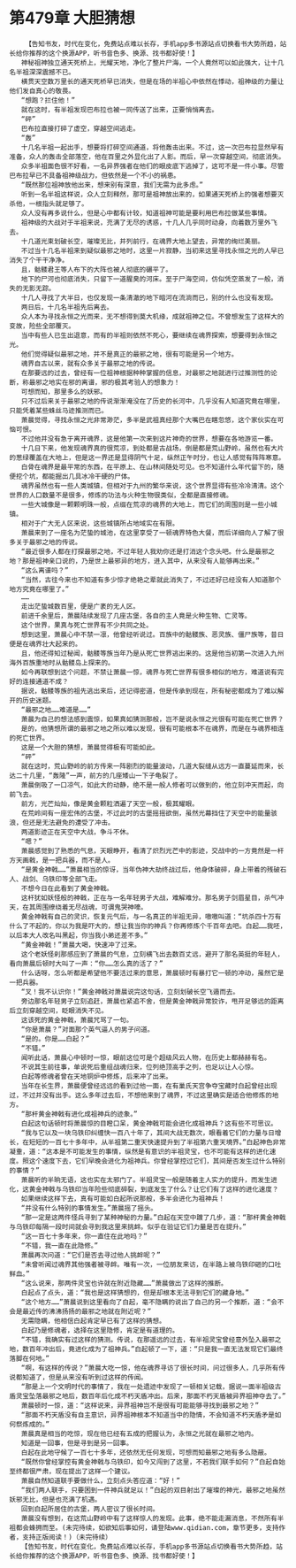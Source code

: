 # 第479章 大胆猜想
        【告知书友，时代在变化，免费站点难以长存，手机app多书源站点切换看书大势所趋，站长给你推荐的这个换源APP，听书音色多、换源、找书都好使！】
       神秘祖神独立通天死桥上，光耀天地，净化了整片尸海，一个人竟然可以如此强大，让十几名半祖深深震撼不已。
       横贯天空数万里长的通天死桥早已消失，但是在场的半祖心中依然在悸动，祖神级的力量让他们发自真心的敬畏。
       “想跑？拦住他！”
       就在这时，有半祖发现巴布拉也被一同传送了出来，正要悄悄离去。
       “砰”
       巴布拉直接打碎了虚空，穿越空间逃走。
       “轰”
       十几名半祖一起出手，想要将打碎空间通道，将他轰击出来。不过，这一次巴布拉显然早有准备，众人的轰击全部落空，他在百里之外显化出了人影。而后，早一次穿越空间，彻底消失。
       众多半祖面色很不好看，一名异界强者在他们的眼皮底下逃掉了，这可不是一件小事。尽管巴布拉早已不具备祖神级战力，但依然是一个不小的祸患。
       “既然那位祖神放他出来，想来别有深意，我们无需为此多虑。”
       听到一名半祖这样说，众人立刻释然，那可是祖神放出来的，如果通天死桥上的强者想要灭杀他，一根指头就足够了。
       众人没有再多说什么，但是心中都有计较，知道祖神可能是要利用巴布拉做某些事情。
       祖神级的大战对于半祖来说，充满了无尽的诱惑，十几人几乎同时动身，向着数万里外飞去。
       十几道光束划破长空，璀璨无比，并列前行，在魂界大地上望去，异常的绚烂美丽。
       不过当十几名半祖来到疑似最邪之地时，这里一片寂静，当初来这里寻找永恒之光的人早已消失了个干干净净。
       且，骷髅君王等人布下的大阵也被人彻底的碾平了。
       地下的尸河也彻底消失，只留下一道腥臭的河床。至于尸海空间，仿似凭空蒸发了一般，消失的无影无踪。
       十几人寻找了大半日，也仅发现一条清澈的地下暗河在流淌而已，别的什么也没有发现。
       两日后，十几名半祖先后离去。
       众人本为寻找永恒之光而来，无不想得到莫大机缘，成就祖神之位。不曾想发生了这样大的变故，险些全部覆灭。
       当中有些人已生出退意，而有的半祖则依然不死心，要继续在魂界探索，想要得到永恒之光。
       他们觉得疑似最邪之地，并不是真正的最邪之地，很有可能是另一个地方。
       魂界自古以来，就有众多关于最邪之地的传说。
       在那要远的过去，曾经有一位祖神根据种种掌握的信息，对最邪之地就进行过推测性的论断，称最邪之地实在邪的离谱，邪的极其考验人的想象力！
       可想而知，那里多么的妖邪。
       只不过后来关于最邪之地的传说渐渐淹没在了历史的长河中，几乎没有人知道究竟在哪里，只能凭着某些蛛丝马迹推测而已。
       萧晨觉得，寻找永恒之光非常渺茫，多半是武祖真经那个大嘴巴在瞎忽悠，这个家伙实在可恼可恨。
       不过他并没有急于离开魂界，这是他第一次来到这片神奇的世界，想要在各地游览一番。
       十几日下来，他发现魂界真的很荒凉，到处都是古战场，倒是都是荒山野岭，虽然也有大片的葱绿覆盖在大地上，但是这一界还是显得阴气十足，纵然正午时分，也让人感觉有阵阵寒意。
       白骨在魂界是最平常的东西，在平原上、在山林间随处可见。也不知道什么年代留下的，随便挖个坑，都能掘出几具冰冷干硬的尸体。
       魂界虽然也有一些人类城镇，但相对于九州的繁华来说，这个世界显得有些冷冷清清。这个世界的人口数量不是很多，修炼的功法与火种生物很类似，全都是直接修魂。
       一些大城像是一颗颗明珠一般，点缀在荒凉的魂界的大地上，而它们的周围则是一些小城镇。
       相对于广大无人区来说，这些城镇所占地域实在有限。
       萧晨来到了一座名为茫蛰的城池，在这里享受了一顿魂界特色大餐，而后详细向人了解了很多关于最邪之地的传说。
       “最近很多人都在打探最邪之地，不过年轻人我劝你还是打消这个念头吧。什么是最邪之地？那是祖神亲口说的，乃是世上最邪异的地方，进入其中，从来没有人能够再出来。”
       “这么离谱吗？”
       “当然，古往今来也不知道有多少惊才绝艳之辈就此消失了，不过还好已经没有人知道那个地方究竟在哪里了。”
       ……
       走出茫蛰城数百里，便是广袤的无人区。
       前进千余里后，萧晨陆续发现了几座古堡，各自的主人竟是火种生物、亡灵等。
       这个世界，果真与死亡世界有不少共同之处。
       想到这里，萧晨心中不禁一凛，他曾经听说过。百族中的骷髅族、恶灵族、僵尸族等，昔日便是在魂界壮大起来的。
       且，他还得知过秘闻，骷髅等族当年乃是从死亡世界逃出来的。这是他当初第一次进入九州海外百族重地时从骷髅岛上探来的。
       如今再联想到这个问题，不禁让萧晨一惊，魂界与死亡世界有很多相似的地方，难道说有完好的连接通道不成？
       据说，骷髅等族的祖先逃出来后，还记得密道，但是传承到现在，所有秘密都成为了难以解开的历史迷题。
       “最邪之地……难道是……”
       萧晨为自己的想法感到震惊，如果真如猜测那般，岂不是说永恒之光很有可能在死亡世界？
       是的，他猜想所谓的最邪之地之所以难以发现，很有可能根本不在魂界，而是在与魂界相连的死亡世界。
       这是一个大胆的猜想，萧晨觉得极有可能如此。
       “砰”
       就在这时，荒山野岭的前方传来一阵剧烈的能量波动，几道大裂缝从远方一直蔓延而来，长达二十几里，“轰隆”一声，前方的几座矮山一下子龟裂了。
       萧晨倒吸了一口凉气，如此大的动静，绝不是一般人修者可以做到的，他立刻冲天而起，向前飞去。
       前方，光芒灿灿，像是黄金颗粒洒遍了天空一般，极其耀眼。
       在荒岭间有一座宏伟的古堡，不过此时的古堡摇摇欲倒，虽然光幕挡住了天空中的能量骇浪，但还是无法避免的遭受了冲击。
       两道影迹正在天空中大战，争斗不休。
       “嗯？”
       萧晨感觉到了熟悉的气息，天眼睁开，看清了炽烈光芒中的影迹，交战中的一方竟然是一杆方天画戟，是一把兵器，而不是人。
       “是黄金神戟……”萧晨相当的惊讶，当年伪神大劫终战过后，他身体破碎，身上带着的残破石人、战剑、乌铁印等全部飞走。
       不想今日在此看到了黄金神戟。
       这杆犹如妖怪般的神戟，正在与一名年轻男子大战，难解难分。那名男子剑眉星目，杀气冲天，在其周围缭绕着无尽战魂，可谓鬼哭神嚎。
       黄金神戟有自己的灵识，恢复元气后，与一名真正的半祖无异，嗷嗷叫道：“坑杀四十万有什么了不起的，你以为我是吓大的，想让我当你的神兵？你再修炼个千百年去吧。白起……我呸，以后本大人改名叫黑起，你当我小弟还差不多。”
       “黄金神戟！”萧晨大喝，快速冲了过来。
       这个老妖怪刹那感应到了萧晨的气息，立刻横飞出去数百丈远，避开了那名英挺的年轻人，看向萧晨后顿时大叫了一声：“你……怎么真的活了？”
       什么话呀，怎么听都是希望他不要活过来的意思，萧晨顿时有暴打它一顿的冲动，虽然它是一把兵器。
       “叉！我不认识你！”黄金神戟对萧晨说完这句话，立刻划破长空飞遁而去。
       旁边那名年轻男子立刻追赶，萧晨也紧追不舍，但是黄金神戟异常狡诈，甩开足够远的距离后立刻穿越空间，眨眼消失不见。
       这该死的黄金神戟，萧晨咒骂了一句。
       “你是萧晨？”对面那个英气逼人的男子问道。
       “是的。你是……白起？”
       “不错。”
       闻听此话，萧晨心中顿时一惊，眼前这位可是个超级风云人物，在历史上都赫赫有名。
       不说其生前往事，单说死后重组战魂归来，位列绝顶高手之列，也足以让人心惊。
       白起等修魂者曾在天地铜炉中修炼，后来冲了出来。
       当年在长生界，萧晨便曾经远远的看到过他一面，在有巢氏天宫争夺宝藏时白起曾经出现过，不过并没有出手。这么多年过去后，不想他来到了魂界，不过这里确实是适合他修炼的地方。
       “那杆黄金神戟有进化成祖神兵的迹象。”
       白起这句话顿时将萧晨惊的目瞪口呆，黄金神戟可能会进化成祖神兵？这有些不可思议。
       “我与它以及一块乌铁印纠缠快一百八十年了，其间大战无数次，眼看着它们的力量与日增长，在短短的一百七十多年中，从半祖第二重天快速提升到了半祖第六重天境界。”白起神色非常凝重，道：“这本是不可能发生的事情，纵然是有意识的半祖灵宝，也不可能有这样的进化速度。照这个速度下去，它们早晚会进化为祖神兵。你曾经掌控过它们，其间是否发生过什么特别的事情？”
       萧晨听的半晌无语，这也实在太邪门了。半祖灵宝一般是随着主人实力的提升，而发生进化，这黄金神戟与乌铁印当年险些彻底碎裂，到底发生了什么？让它们有了这样的进化速度？
       如果继续这样下去，真有可能如白起所说那般，多半会进化为祖神兵！
       “并没有什么特别的事情发生。”萧晨摇了摇头。
       “那一定是这两件怪兵寻到了某种神秘的力量。”白起在天空中踱了几步，道：“那杆黄金神戟与乌铁印每隔一段时间就会寻到我这里来挑衅。似乎在验证它们力量是否在提升。”
       “这一百七十多年来，你一直住在此地吗？”
       “不错，我一直在此隐修。”
       萧晨再次问道：“它们是否去寻过他人挑衅呢？”
       “未曾听闻过魂界其他强者被寻衅。唯有一次，一位朋友来访，在半路上被乌铁印砸的口吐鲜血。”
       “这么说来，那两件灵宝也许就在附近隐藏……”萧晨做出了这样的推断。
       白起点了点头，道：“我也是这样猜想的，但是却根本无法寻到它们的藏身地。”
       “这个地方……”萧晨说到这里看向了白起，毫不隐瞒的说出了自己的另一个推断，道：“会不会是最近传的沸沸扬扬的最邪之地就在附近呢？”
       无需隐瞒，他相信白起肯定早已有了这样的猜想。
       白起乃是修魂者，选择在这里隐修，肯定是有道理的。
       “不错，我确实有过这样的猜测。传说，在那遥远的过去，有半祖灵宝曾经意外坠入最邪之地，数百年冲出后，竟进化成为了祖神兵。”白起顿了一下，道：“只是我一直无法发现它们最终落脚在何地。”
       “啊，有这样的传说？”萧晨大吃一惊，他在魂界寻访了很长时间，问过很多人，几乎所有传说都知道了，但是从来没有听到过这样的传闻。
       “那是上一个文明时代的事情了，我在一处遗迹中发现了一顿相关记载，据说一面半祖级古盾灵宝坠落最邪之地后，数百年后化成不朽天盾冲出。后来，那面不朽天盾被异界祖神夺去了。”
       萧晨顿时一惊，道：“这样说来，异界祖神岂不是很有可能能够寻找到最邪之地？”
       “那面不朽天盾没有自主意识，异界祖神根本不知道当中的隐情，不会知道不朽天盾矛是如何祭炼成的。”
       萧晨真是相当的吃惊，现在他已经有五成的把握认为，永恒之光就在最邪之地内。
       知道是一回事，但是寻到是另一回事。
       白起在此地守候了一百七十多年，还依然无任何发现，可想而知最邪之地有多么隐蔽。
       “既然你曾经掌控有黄金神戟与乌铁印，如今又闯到了这里，不若我们联手如何？”白起自始至终都很严肃，现在提出了这样一个建议。
       萧晨自然知道联手要做什么，立刻点头答应道：“好！”
       “我们两人联手，只要困到一件神兵就足以！”白起的双目射出了璀璨的神光，最邪之地虽然妖邪无比，但是也充满了机遇。
       回到白起所居住的古堡，两人密议了很长时间。
       萧晨没有想到，在这荒山野岭中有了这样惊人的发现。此事，绝不能走漏消息，不然所有半祖都会蜂拥而至。(未完待续，如欲知后事如何，请登陆www.qidian.com，章节更多，支持作者，支持正版阅读！)（未完待续）
       【告知书友，时代在变化，免费站点难以长存，手机app多书源站点切换看书大势所趋，站长给你推荐的这个换源APP，听书音色多、换源、找书都好使！】